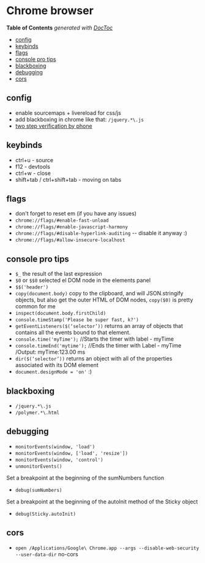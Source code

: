 # Chrome browser

<!-- START doctoc generated TOC please keep comment here to allow auto update -->
<!-- DON'T EDIT THIS SECTION, INSTEAD RE-RUN doctoc TO UPDATE -->
**Table of Contents**  *generated with [DocToc](https://github.com/thlorenz/doctoc)*

- [config](#config)
- [keybinds](#keybinds)
- [flags](#flags)
- [console pro tips](#console-pro-tips)
- [blackboxing](#blackboxing)
- [debugging](#debugging)
- [cors](#cors)

<!-- END doctoc generated TOC please keep comment here to allow auto update -->

## config

- enable sourcemaps + livereload for css/js
- add blackboxing in chrome like that: `/jquery.*\.js`
- [two step verification by phone](https://www.google.com/intl/ru/landing/2step/)

## keybinds

- ctrl+u - source
- f12 - devtools
- ctrl+w - close
- shift+tab / ctrl+shift+tab - moving on tabs

## flags

- don't forget to reset em (if you have any issues)
- `chrome://flags/#enable-fast-unload`
- `chrome://flags/#enable-javascript-harmony`
- `chrome://flags/#disable-hyperlink-auditing` -- disable it anyway :)
- `chrome://flags/#allow-insecure-localhost`

## console pro tips

- `$_` the result of the last expression
- `$0` or `$$0` selected el DOM node in the elements panel
- `$$('header')`
- `copy(document.body)` copy to the clipboard, and will JSON.stringify objects, but also get the outer HTML of DOM nodes, `copy($0)` is pretty common for me
- `inspect(document.body.firstChild)`
- `console.timeStamp('Please be super fast, k?')`
- `getEventListeners($(‘selector’))` returns an array of objects that contains all the events bound to that element. 
- `console.time('myTime');` //Starts the timer with label - myTime
- `console.timeEnd('mytime');` //Ends the timer with Label - myTime /Output: myTime:123.00 ms
- `dir($(‘selector’))` returns an object with all of the properties associated with its DOM element
- `document.designMode = 'on'` :)

## blackboxing

- `/jquery.*\.js`
- `/polymer.*\.html`

## debugging

- `monitorEvents(window, 'load')`
- `monitorEvents(window, ['load', 'resize'])`
- `monitorEvents(window, 'control')`
- `unmonitorEvents()`

Set a breakpoint at the beginning of the sumNumbers function

- `debug(sumNumbers)`

Set a breakpoint at the beginning of the autoInit method of the Sticky object

- `debug(Sticky.autoInit)`

## cors

- `open /Applications/Google\ Chrome.app --args --disable-web-security --user-data-dir` no-cors
